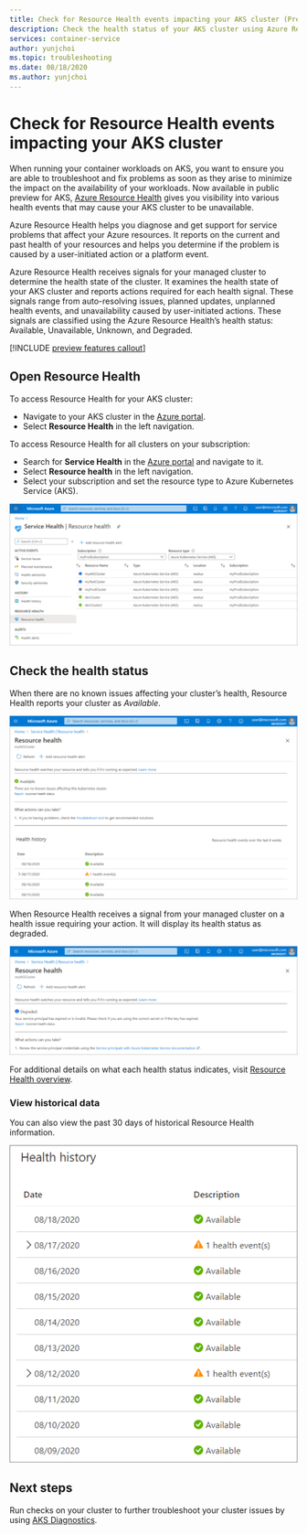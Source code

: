 ```yaml
---
title: Check for Resource Health events impacting your AKS cluster (Preview)
description: Check the health status of your AKS cluster using Azure Resource Health.
services: container-service
author: yunjchoi
ms.topic: troubleshooting
ms.date: 08/18/2020
ms.author: yunjchoi
---
```


# Check for Resource Health events impacting your AKS cluster

When running your container workloads on AKS, you want to ensure you are able to troubleshoot and fix problems as soon as they arise to minimize the impact on the availability of your workloads. Now available in public preview for AKS, [Azure Resource Health](https://docs.microsoft.com/azure/service-health/resource-health-overview) gives you visibility into various health events that may cause your AKS cluster to be unavailable.

Azure Resource Health helps you diagnose and get support for service problems that affect your Azure resources. It reports on the current and past health of your resources and helps you determine if the problem is caused by a user-initiated action or a platform event.

Azure Resource Health receives signals for your managed cluster to determine the health state of the cluster. It examines the health state of your AKS cluster and reports actions required for each health signal. These signals range from auto-resolving issues, planned updates, unplanned health events, and unavailability caused by user-initiated actions. These signals are classified using the Azure Resource Health’s health status: Available, Unavailable, Unknown, and Degraded.

[!INCLUDE [preview features callout](./includes/preview/preview-callout.md)]

## Open Resource Health

To access Resource Health for your AKS cluster:

- Navigate to your AKS cluster in the [Azure portal](https://portal.azure.com).
- Select **Resource Health** in the left navigation.

To access Resource Health for all clusters on your subscription:

- Search for **Service Health** in the [Azure portal](https://portal.azure.com) and navigate to it.
- Select **Resource health** in the left navigation.
- Select your subscription and set the resource type to Azure Kubernetes Service (AKS).

![Subscription View](./media/aks-resource-health/subscription-view.png)

## Check the health status

When there are no known issues affecting your cluster’s health, Resource Health reports your cluster as *Available*.

![Available](./media/aks-resource-health/available.png)

When Resource Health receives a signal from your managed cluster on a health issue requiring your action. It will display its health status as degraded.

![Degraded](./media/aks-resource-health/degraded.png)

For additional details on what each health status indicates, visit [Resource Health overview](https://docs.microsoft.com/azure/service-health/resource-health-overview#health-status).

### View historical data

You can also view the past 30 days of historical Resource Health information.

![Health History](./media/aks-resource-health/health-history.png)

## Next steps

Run checks on your cluster to further troubleshoot your cluster issues by using [AKS Diagnostics](https://docs.microsoft.com/azure/aks/concepts-diagnostics).
